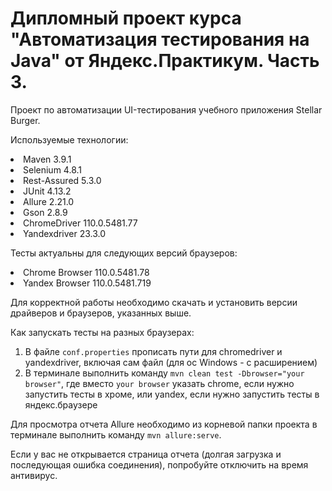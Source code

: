 # Дипломный проект курса "Автоматизация тестирования на Java" от Яндекс.Практикум. Часть 3.
Проект по автоматизации UI-тестирования учебного приложения Stellar Burger.

Используемые технологии:
<li> Maven 3.9.1
<li> Selenium 4.8.1
<li> Rest-Assured 5.3.0
<li> JUnit 4.13.2
<li> Allure 2.21.0
<li> Gson 2.8.9
<li> ChromeDriver 110.0.5481.77
<li> Yandexdriver 23.3.0

Тесты актуальны для следующих версий браузеров:
<li> Chrome Browser 110.0.5481.78
<li> Yandex Browser 110.0.5481.719

Для корректной работы необходимо скачать и установить версии драйверов и браузеров, указанных выше.

Как запускать тесты на разных браузерах:
1. В файле ```conf.properties``` прописать пути для chromedriver и yandexdriver, включая сам файл (для ос Windows - с расширением)
2. В терминале выполнить команду ```mvn clean test -Dbrowser="your browser"```, где вместо ```your browser``` указать chrome, если нужно запустить тесты в хроме, или yandex, если нужно запустить тесты в яндекс.браузере

Для просмотра отчета Allure необходимо из корневой папки проекта в терминале выполнить команду ```mvn allure:serve```.

Если у вас не открывается страница отчета (долгая загрузка и последующая ошибка соединения), попробуйте отключить на время антивирус.
